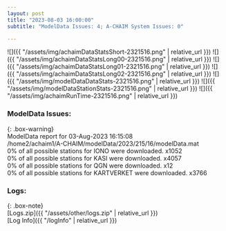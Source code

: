 ```yaml
---
layout: post
title: "2023-08-03 16:00:00"
subtitle: "ModelData Issues: 4; A-CHAIM System Issues: 0"

---
```


![]({{ "/assets/img/achaimDataStatsShort-2321516.png" | relative_url }})
![]({{ "/assets/img/achaimDataStatsLong00-2321516.png" | relative_url }})
![]({{ "/assets/img/achaimDataStatsLong01-2321516.png" | relative_url }})
![]({{ "/assets/img/achaimDataStatsLong02-2321516.png" | relative_url }})
![]({{ "/assets/img/modelDataDataStats-2321516.png" | relative_url }})
![]({{ "/assets/img/modelDataStationStats-2321516.png" | relative_url }})
![]({{ "/assets/img/achaimRunTime-2321516.png" | relative_url }})


### ModelData Issues:  
  
{: .box-warning}  
 ModelData report for 03-Aug-2023 16:15:08   
 /home2/achaim1/A-CHAIM/modelData/2023/215/16/modelData.mat   
 0% of all possible stations for IONO were downloaded. x1052   
 0% of all possible stations for KASI were downloaded. x4057   
 0% of all possible stations for QGN were downloaded. x12   
 0% of all possible stations for KARTVERKET were downloaded. x3766   
  


### Logs:  
  
{: .box-note}  
[Logs.zip]({{ "/assets/other/logs.zip" | relative_url }})  
[Log Info]({{ "/logInfo" | relative_url }})  
